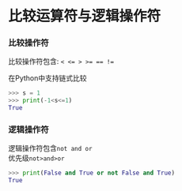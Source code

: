 # 比较运算符与逻辑操作符

### 比较操作符

比较操作符包含:
`< <= > >= == !=`

在Python中支持链式比较
```python
>>> s = 1
>>> print(-1<s<=1)
True
```
### 逻辑操作符

逻辑操作符包含`not and or`<br>
优先级`not>and>or`
```python
>>> print(False and True or not False and True)
True
```